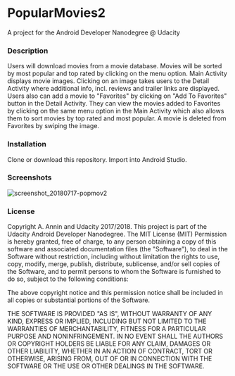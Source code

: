 # PopularMovies2
 A project for the Android Developer Nanodegree @ Udacity
 
### **Description**
Users will download movies from a movie database. Movies will be sorted by most popular and top rated by clicking on the menu option. Main Activity displays movie images. Clicking on an image takes users to the Detail Activity where additional info, incl. reviews and trailer links are displayed. Users also can add a movie to "Favorites" by clicking on "Add To Favorites" button in the Detail Activity. They can view the movies added to Favorites by clicking on the same menu option in the Main Activity which also allows them to sort movies by top rated and most popular. A movie is deleted from Favorites by swiping the image.  
 
### **Installation**
Clone or download this repository. Import into Android Studio.
### **Screenshots**
![screenshot_20180717-popmov2](https://user-images.githubusercontent.com/22602021/42856675-383426da-8a14-11e8-829b-4da6e5cc8d0e.jpg)

### **License**
Copyright A. Annin and Udacity 2017/2018. This project is part of the Udacity Android Developer Nanodegree.
The MIT License (MIT)
Permission is hereby granted, free of charge, to any person obtaining a copy 
of this software and associated documentation files (the "Software"), to deal 
in the Software without restriction, including without limitation the rights 
to use, copy, modify, merge, publish, distribute, sublicense, and/or sell 
copies of the Software, and to permit persons to whom the Software is 
furnished to do so, subject to the following conditions: 
 
The above copyright notice and this permission notice shall be included in all 
copies or substantial portions of the Software. 
 
THE SOFTWARE IS PROVIDED "AS IS", WITHOUT WARRANTY OF ANY KIND, EXPRESS OR 
IMPLIED, INCLUDING BUT NOT LIMITED TO THE WARRANTIES OF MERCHANTABILITY, 
FITNESS FOR A PARTICULAR PURPOSE AND NONINFRINGEMENT. IN NO EVENT SHALL THE 
AUTHORS OR COPYRIGHT HOLDERS BE LIABLE FOR ANY CLAIM, DAMAGES OR OTHER 
LIABILITY, WHETHER IN AN ACTION OF CONTRACT, TORT OR OTHERWISE, ARISING FROM, 
OUT OF OR IN CONNECTION WITH THE SOFTWARE OR THE USE OR OTHER DEALINGS IN THE 
SOFTWARE. 

